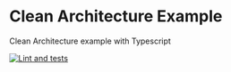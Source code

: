 # Clean Architecture Example

Clean Architecture example with Typescript

[![Lint and tests](https://github.com/ruancaetano/clean-architecture-example/actions/workflows/check.yml/badge.svg)](https://github.com/ruancaetano/clean-architecture-example/actions/workflows/check.yml)

